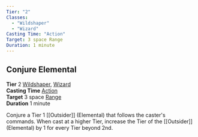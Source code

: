 ```yaml
---
Tier: "2"
Classes:
  - "Wildshaper"
  - "Wizard"
Casting Time: "Action"
Target: 3 space Range
Duration: 1 minute
---
```

## Conjure Elemental
**Tier** 2 [Wildshaper](app://obsidian.md/SRD/Archetypes/Wildshaper.md), [Wizard](app://obsidian.md/SRD/Archetypes/Wizard.md)  
**Casting Time** [Action](app://obsidian.md/SRD/Glossary/Action.md)  
**Target** 3 space [Range](app://obsidian.md/Range)  
**Duration** 1 minute

Conjure a Tier 1 [[Outsider]] (Elemental) that follows the caster's commands. When cast at a higher Tier, increase the Tier of the [[Outsider]] (Elemental) by 1 for every Tier beyond 2nd.